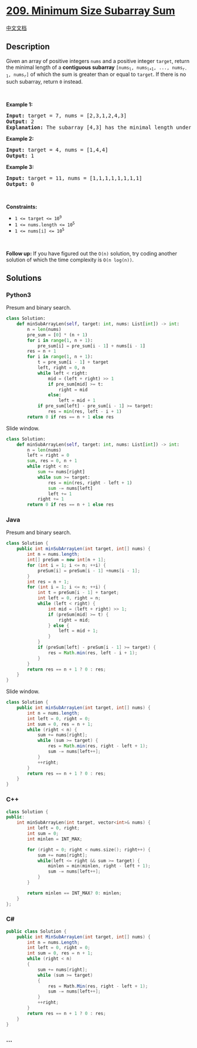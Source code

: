 # [209. Minimum Size Subarray Sum](https://leetcode.com/problems/minimum-size-subarray-sum)

[中文文档](/solution/0200-0299/0209.Minimum%20Size%20Subarray%20Sum/README.md)

## Description

<p>Given an array of positive integers <code>nums</code> and a positive integer <code>target</code>, return the minimal length of a <strong>contiguous subarray</strong> <code>[nums<sub>l</sub>, nums<sub>l+1</sub>, ..., nums<sub>r-1</sub>, nums<sub>r</sub>]</code> of which the sum is greater than or equal to <code>target</code>. If there is no such subarray, return <code>0</code> instead.</p>

<p>&nbsp;</p>
<p><strong>Example 1:</strong></p>

<pre>
<strong>Input:</strong> target = 7, nums = [2,3,1,2,4,3]
<strong>Output:</strong> 2
<strong>Explanation:</strong> The subarray [4,3] has the minimal length under the problem constraint.
</pre>

<p><strong>Example 2:</strong></p>

<pre>
<strong>Input:</strong> target = 4, nums = [1,4,4]
<strong>Output:</strong> 1
</pre>

<p><strong>Example 3:</strong></p>

<pre>
<strong>Input:</strong> target = 11, nums = [1,1,1,1,1,1,1,1]
<strong>Output:</strong> 0
</pre>

<p>&nbsp;</p>
<p><strong>Constraints:</strong></p>

<ul>
	<li><code>1 &lt;= target &lt;= 10<sup>9</sup></code></li>
	<li><code>1 &lt;= nums.length &lt;= 10<sup>5</sup></code></li>
	<li><code>1 &lt;= nums[i] &lt;= 10<sup>5</sup></code></li>
</ul>

<p>&nbsp;</p>
<strong>Follow up:</strong> If you have figured out the <code>O(n)</code> solution, try coding another solution of which the time complexity is <code>O(n log(n))</code>.

## Solutions

<!-- tabs:start -->

### **Python3**

Presum and binary search.

```python
class Solution:
    def minSubArrayLen(self, target: int, nums: List[int]) -> int:
        n = len(nums)
        pre_sum = [0] * (n + 1)
        for i in range(1, n + 1):
            pre_sum[i] = pre_sum[i - 1] + nums[i - 1]
        res = n + 1
        for i in range(1, n + 1):
            t = pre_sum[i - 1] + target
            left, right = 0, n
            while left < right:
                mid = (left + right) >> 1
                if pre_sum[mid] >= t:
                    right = mid
                else:
                    left = mid + 1
            if pre_sum[left] - pre_sum[i - 1] >= target:
                res = min(res, left - i + 1)
        return 0 if res == n + 1 else res
```

Slide window.

```python
class Solution:
    def minSubArrayLen(self, target: int, nums: List[int]) -> int:
        n = len(nums)
        left = right = 0
        sum, res = 0, n + 1
        while right < n:
            sum += nums[right]
            while sum >= target:
                res = min(res, right - left + 1)
                sum -= nums[left]
                left += 1
            right += 1
        return 0 if res == n + 1 else res
```

### **Java**

Presum and binary search.

```java
class Solution {
    public int minSubArrayLen(int target, int[] nums) {
        int n = nums.length;
        int[] preSum = new int[n + 1];
        for (int i = 1; i <= n; ++i) {
            preSum[i] = preSum[i - 1] +nums[i - 1];
        }
        int res = n + 1;
        for (int i = 1; i <= n; ++i) {
            int t = preSum[i - 1] + target;
            int left = 0, right = n;
            while (left < right) {
                int mid = (left + right) >> 1;
                if (preSum[mid] >= t) {
                    right = mid;
                } else {
                    left = mid + 1;
                }
            }
            if (preSum[left] - preSum[i - 1] >= target) {
                res = Math.min(res, left - i + 1);
            }
        }
        return res == n + 1 ? 0 : res;
    }
}
```

Slide window.

```java
class Solution {
    public int minSubArrayLen(int target, int[] nums) {
        int n = nums.length;
        int left = 0, right = 0;
        int sum = 0, res = n + 1;
        while (right < n) {
            sum += nums[right];
            while (sum >= target) {
                res = Math.min(res, right - left + 1);
                sum -= nums[left++];
            }
            ++right;
        }
        return res == n + 1 ? 0 : res;
    }
}
```

### **C++**

```cpp
class Solution {
public:
    int minSubArrayLen(int target, vector<int>& nums) {
        int left = 0, right;
        int sum = 0;
        int minlen = INT_MAX;

        for (right = 0; right < nums.size(); right++) {
            sum += nums[right];
            while(left <= right && sum >= target) {
                minlen = min(minlen, right - left + 1);
                sum -= nums[left++];
            }
        }

        return minlen == INT_MAX? 0: minlen;
    }
};
```

### **C#**

```cs
public class Solution {
    public int MinSubArrayLen(int target, int[] nums) {
        int n = nums.Length;
        int left = 0, right = 0;
        int sum = 0, res = n + 1;
        while (right < n)
        {
            sum += nums[right];
            while (sum >= target)
            {
                res = Math.Min(res, right - left + 1);
                sum -= nums[left++];
            }
            ++right;
        }
        return res == n + 1 ? 0 : res;
    }
}
```

### **...**

```

```

<!-- tabs:end -->
